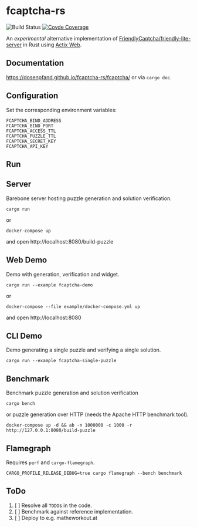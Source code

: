 # fcaptcha-rs

![Build Status](https://github.com/Dosenpfand/fcaptcha-rs/actions/workflows/ci.yml/badge.svg?branch=master)
[![Covde Coverage](https://codecov.io/github/Dosenpfand/fcaptcha-rs/coverage.svg?branch=master)](https://codecov.io/gh/Dosenpfand/fcaptcha-rs)

An *experimental* alternative implementation of [FriendlyCaptcha/friendly-lite-server](https://github.com/FriendlyCaptcha/friendly-lite-server) in Rust using [Actix Web](https://actix.rs/).

## Documentation

https://dosenpfand.github.io/fcaptcha-rs/fcaptcha/ or via `cargo doc`.

## Configuration

Set the corresponding environment variables:
```
FCAPTCHA_BIND_ADDRESS
FCAPTCHA_BIND_PORT
FCAPTCHA_ACCESS_TTL
FCAPTCHA_PUZZLE_TTL
FCAPTCHA_SECRET_KEY
FCAPTCHA_API_KEY
```
## Run

## Server

Barebone server hosting puzzle generation and solution verification.

```
cargo run
```
or
```
docker-compose up
```
and open http://localhost:8080/build-puzzle

## Web Demo

Demo with generation, verification and widget.

```
cargo run --example fcaptcha-demo
```
or
```
docker-compose --file example/docker-compose.yml up
```
and open http://localhost:8080

## CLI Demo

Demo generating a single puzzle and verifying a single solution.

```
cargo run --example fcaptcha-single-puzzle
```

## Benchmark

Benchmark puzzle generation and solution verification

```
cargo bench
```

or puzzle generation over HTTP (needs the Apache HTTP benchmark tool).

```
docker-compose up -d && ab -n 1000000 -c 1000 -r http://127.0.0.1:8080/build-puzzle
```

## Flamegraph

Requires `perf` and `cargo-flamegraph`.

```
CARGO_PROFILE_RELEASE_DEBUG=true cargo flamegraph --bench benchmark
```

## ToDo
1. [ ] Resolve all `TODO`s in the code.
2. [ ] Benchmark against reference implementation.
3. [ ] Deploy to e.g. matheworkout.at
